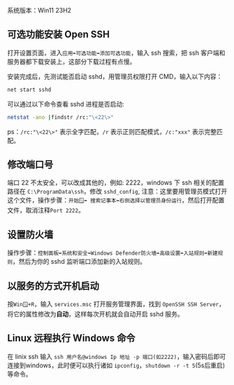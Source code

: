 系统版本：Win11 23H2

## 可选功能安装 Open SSH
打开设置页面，进入`应用➡️可选功能➡️添加可选功能`，输入 ssh 搜索，把 ssh 客户端和服务器都下载安装上，这部分下载过程有点慢。

安装完成后，先测试能否启动 sshd，用管理员权限打开 CMD，输入以下内容：
```bash
net start sshd
```

可以通过以下命令查看 sshd 进程是否启动:
```bash
netstat -ano |findstr /rc:"\<22\>"
```
ps：`/rc:"\<22\>"` 表示全字匹配，`/r` 表示正则匹配模式，`/c:"xxx"` 表示完整匹配。

## 修改端口号
端口 22 不太安全，可以改成其他的，例如: 2222，windows 下 ssh 相关的配置路径在 `C:\ProgramData\ssh`，修改 `sshd_config`,
注意：这里要用管理员模式打开这个文件，操作步骤：`开始🪟➡️ 搜索记事本➡️右侧选择以管理员身份运行`，然后打开配置文件，取消注释`Port 2222`。

## 设置防火墙
操作步骤：`控制面板➡️系统和安全➡️Windows Defender防火墙➡️高级设置➡️入站规则➡️新建规则`，然后为你的 sshd 监听端口添加新的入站规则。

## 以服务的方式开机启动
按`Win🪟+R`，输入 `services.msc` 打开服务管理界面，找到 `OpenSSH SSH Server`，将它的属性修改为**自动**，这样每次开机就会自动开启 sshd 服务。

## Linux 远程执行 Windows 命令
在 linix ssh 输入 `ssh 用户名@windows Ip 地址 -p 端口(如2222)`，输入密码后即可连接到windows，此时便可以执行诸如 `ipconfig`，`shutdown -r -t 5`(5s后重启) 等命令。
